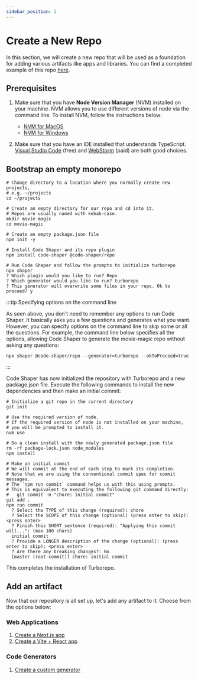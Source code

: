 ```yaml
---
sidebar_position: 2
---
```


# Create a New Repo

In this section, we will create a new repo that will be used as a foundation for
adding various artifacts like apps and libraries. You can find a completed
example of this repo [here](https://github.com/code-shaper/movie-magic).

## Prerequisites

1. Make sure that you have **Node Version Manager** (NVM) installed on your
   machine. NVM allows you to use different versions of node via the command
   line. To install NVM, follow the instructions below:

   - [NVM for MacOS](https://github.com/nvm-sh/nvm)
   - [NVM for Windows](https://github.com/coreybutler/nvm-windows)

2. Make sure that you have an IDE installed that understands TypeScript.
   [Visual Studio Code](https://code.visualstudio.com/) (free) and
   [WebStorm](https://www.jetbrains.com/webstorm/) (paid) are both good choices.

## Bootstrap an empty monorepo

```shell
# Change directory to a location where you normally create new projects,
# e.g. ~/projects
cd ~/projects

# Create an empty directory for our repo and cd into it.
# Repos are usually named with kebab-case.
mkdir movie-magic
cd movie-magic

# Create an empty package.json file
npm init -y

# Install Code Shaper and its repo plugin
npm install code-shaper @code-shaper/repo

# Run Code Shaper and follow the prompts to initialize turborepo
npx shaper
? Which plugin would you like to run? Repo
? Which generator would you like to run? turborepo
? This generator will overwrite some files in your repo. Ok to proceed? y
```

:::tip Specifying options on the command line

As seen above, you don't need to remember any options to run Code Shaper. It
basically asks you a few questions and generates what you want. However, you can
specify options on the command line to skip some or all the questions. For
example, the command line below specifies all the options, allowing Code Shaper
to generate the movie-magic repo without asking any questions:

```shell
npx shaper @code-shaper/repo --generator=turborepo --okToProceed=true
```

:::

Code Shaper has now initialized the repository with Turborepo and a new
package.json file. Execute the following commands to install the new
dependencies and then make an initial commit:

```shell
# Initialize a git repo in the current directory
git init

# Use the required version of node.
# If the required version of node is not installed on your machine,
# you will be prompted to install it.
nvm use

# Do a clean install with the newly generated package.json file
rm -rf package-lock.json node_modules
npm install

# Make an initial commit
# We will commit at the end of each step to mark its completion.
# Note that we are using the conventional commit spec for commit messages.
# The `npm run commit` command helps us with this using prompts.
# This is equivalent to executing the following git command directly:
#   git commit -m "chore: initial commit"
git add .
npm run commit
  ? Select the TYPE of this change (required): chore
  ? Select the SCOPE of this change (optional) (press enter to skip): <press enter>
  ? Finish this SHORT sentence (required): "Applying this commit will...": (max 100 chars)
  initial commit
  ? Provide a LONGER description of the change (optional): (press enter to skip): <press enter>
  ? Are there any breaking changes?: No
  [master (root-commit)] chore: initial commit
```

This completes the installation of Turborepo.

## Add an artifact

Now that our repository is all set up, let's add any artifact to it. Choose from
the options below:

### Web Applications

1. [Create a Next.js app](./create-a-nextjs-app)
2. [Create a Vite + React app](./create-a-vite-plus-react-app)

### Code Generators

1. [Create a custom generator](./create-a-custom-generator)
